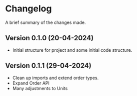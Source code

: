 Changelog
=========

A brief summary of the changes made.

Version 0.1.0 (20-04-2024)
--------------------------

* Initial structure for project and some initial code structure.

Version 0.1.1 (29-04-2024)
--------------------------

* Clean up imports and extend order types.
* Expand Order API
* Many adjustments to Units
